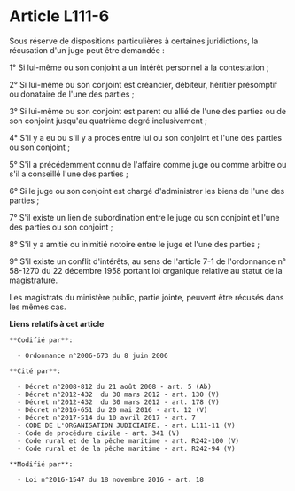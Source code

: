 # Article L111-6

Sous réserve de dispositions particulières à certaines juridictions, la récusation d'un juge peut être demandée :

1° Si lui-même ou son conjoint a un intérêt personnel à la contestation ;

2° Si lui-même ou son conjoint est créancier, débiteur, héritier présomptif ou donataire de l'une des parties ;

3° Si lui-même ou son conjoint est parent ou allié de l'une des parties ou de son conjoint jusqu'au quatrième degré
inclusivement ;

4° S'il y a eu ou s'il y a procès entre lui ou son conjoint et l'une des parties ou son conjoint ;

5° S'il a précédemment connu de l'affaire comme juge ou comme arbitre ou s'il a conseillé l'une des parties ;

6° Si le juge ou son conjoint est chargé d'administrer les biens de l'une des parties ;

7° S'il existe un lien de subordination entre le juge ou son conjoint et l'une des parties ou son conjoint ;

8° S'il y a amitié ou inimitié notoire entre le juge et l'une des parties ;

9° S'il existe un conflit d'intérêts, au sens de l'article 7-1 de l'ordonnance n° 58-1270 du 22 décembre 1958 portant loi
organique relative au statut de la magistrature.

Les magistrats du ministère public, partie jointe, peuvent être récusés dans les mêmes cas.

**Liens relatifs à cet article**

	**Codifié par**:

	  - Ordonnance n°2006-673 du 8 juin 2006

	**Cité par**:

	  - Décret n°2008-812 du 21 août 2008 - art. 5 (Ab)
	  - Décret n°2012-432  du 30 mars 2012 - art. 130 (V)
	  - Décret n°2012-432  du 30 mars 2012 - art. 178 (V)
	  - Décret n°2016-651 du 20 mai 2016 - art. 12 (V)
	  - Décret n°2017-514 du 10 avril 2017 - art. 7
	  - CODE DE L'ORGANISATION JUDICIAIRE. - art. L111-11 (V)
	  - Code de procédure civile - art. 341 (V)
	  - Code rural et de la pêche maritime - art. R242-100 (V)
	  - Code rural et de la pêche maritime - art. R242-94 (V)

	**Modifié par**:

	  - Loi n°2016-1547 du 18 novembre 2016 - art. 18
